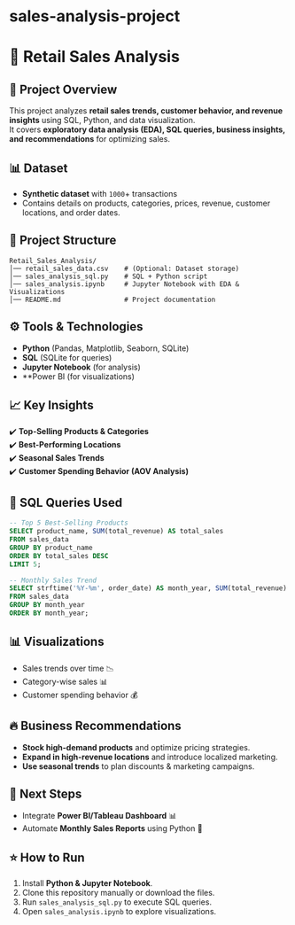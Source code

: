 # sales-analysis-project
# 🛒 Retail Sales Analysis

## 📌 Project Overview
This project analyzes **retail sales trends, customer behavior, and revenue insights** using SQL, Python, and data visualization.  
It covers **exploratory data analysis (EDA), SQL queries, business insights, and recommendations** for optimizing sales.

## 📊 Dataset
- **Synthetic dataset** with `1000`+ transactions
- Contains details on products, categories, prices, revenue, customer locations, and order dates.

## 📂 Project Structure
```
Retail_Sales_Analysis/
│── retail_sales_data.csv    # (Optional: Dataset storage)
│── sales_analysis_sql.py    # SQL + Python script
│── sales_analysis.ipynb     # Jupyter Notebook with EDA & Visualizations
│── README.md                # Project documentation

```

## ⚙️ Tools & Technologies
- **Python** (Pandas, Matplotlib, Seaborn, SQLite)
- **SQL** (SQLite for queries)
- **Jupyter Notebook** (for analysis)
- **Power BI (for visualizations)

## 📈 Key Insights
✔️ **Top-Selling Products & Categories**  
✔️ **Best-Performing Locations**  
✔️ **Seasonal Sales Trends**  
✔️ **Customer Spending Behavior (AOV Analysis)**  

## 📌 SQL Queries Used
```sql
-- Top 5 Best-Selling Products
SELECT product_name, SUM(total_revenue) AS total_sales
FROM sales_data
GROUP BY product_name
ORDER BY total_sales DESC
LIMIT 5;
```
```sql
-- Monthly Sales Trend
SELECT strftime('%Y-%m', order_date) AS month_year, SUM(total_revenue) AS total_sales
FROM sales_data
GROUP BY month_year
ORDER BY month_year;
```

## 📊 Visualizations
- Sales trends over time 📉
- Category-wise sales 📊
- Customer spending behavior 💰

## 🔥 Business Recommendations
- **Stock high-demand products** and optimize pricing strategies.
- **Expand in high-revenue locations** and introduce localized marketing.
- **Use seasonal trends** to plan discounts & marketing campaigns.

## 🚀 Next Steps
- Integrate **Power BI/Tableau Dashboard** 📊
- Automate **Monthly Sales Reports** using Python 📑

## ⭐ How to Run
1. Install **Python & Jupyter Notebook**.
2. Clone this repository manually or download the files.
3. Run `sales_analysis_sql.py` to execute SQL queries.
4. Open `sales_analysis.ipynb` to explore visualizations.

